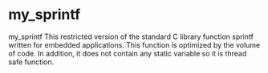 # my_sprintf
my_sprintf
This restricted version of the standard C library function sprintf written for embedded applications. This function is optimized by the volume of code. In addition, it does not contain any static variable so it is thread safe function.
